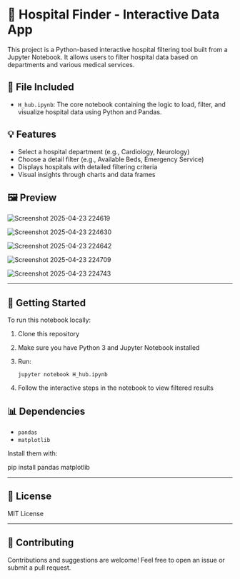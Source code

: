 # 🏥 Hospital Finder - Interactive Data App

This project is a Python-based interactive hospital filtering tool built from a Jupyter Notebook. It allows users to filter hospital data based on departments and various medical services.

## 📂 File Included

- `H_hub.ipynb`: The core notebook containing the logic to load, filter, and visualize hospital data using Python and Pandas.

## 💡 Features

- Select a hospital department (e.g., Cardiology, Neurology)
- Choose a detail filter (e.g., Available Beds, Emergency Service)
- Displays hospitals with detailed filtering criteria
- Visual insights through charts and data frames


## 🖼️ Preview
![Screenshot 2025-04-23 224619](https://github.com/user-attachments/assets/ac720779-47d0-4ac1-b49d-5bc15a142449)

![Screenshot 2025-04-23 224630](https://github.com/user-attachments/assets/22ef1fbb-bab6-43f2-a99d-98ec2cb2ef5f)

![Screenshot 2025-04-23 224642](https://github.com/user-attachments/assets/61e65485-ef2e-4b24-abe8-399baef2a9a9)

![Screenshot 2025-04-23 224709](https://github.com/user-attachments/assets/f15743ee-e1d5-4882-817b-93c922817c81)

![Screenshot 2025-04-23 224743](https://github.com/user-attachments/assets/af31d0c8-4de8-4131-845b-a74c7372581d)

---

## 🚀 Getting Started

To run this notebook locally:

1. Clone this repository
2. Make sure you have Python 3 and Jupyter Notebook installed
3. Run:
   
       jupyter notebook H_hub.ipynb
   
4. Follow the interactive steps in the notebook to view filtered results

## 📊 Dependencies

- `pandas`
- `matplotlib`

Install them with:


pip install pandas matplotlib


---

## 📝 License

MIT License

---

## 🙌 Contributing

Contributions and suggestions are welcome! Feel free to open an issue or submit a pull request.



